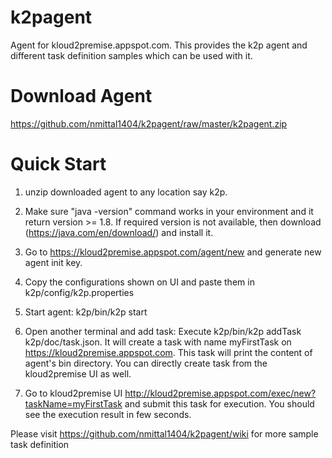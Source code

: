# k2pagent
Agent for kloud2premise.appspot.com. This provides the k2p agent and different task definition samples which can be used with it.

# Download Agent
https://github.com/nmittal1404/k2pagent/raw/master/k2pagent.zip

# Quick Start

1. unzip downloaded agent to any location say k2p. 

2. Make sure "java -version" command works in your environment and it return version >= 1.8. If required version is not available, then download (https://java.com/en/download/) and install it.

3. Go to https://kloud2premise.appspot.com/agent/new and generate new agent init key.

4. Copy the configurations shown on UI and paste them in k2p/config/k2p.properties

5. Start agent: k2p/bin/k2p start

6. Open another terminal and add task: Execute k2p/bin/k2p addTask k2p/doc/task.json. It will create a task with name myFirstTask on https://kloud2premise.appspot.com. This task will print the content of agent's bin directory. You can directly create task from the kloud2premise UI as well.

8. Go to kloud2premise UI http://kloud2premise.appspot.com/exec/new?taskName=myFirstTask and submit this task for execution. You should see the execution result in few seconds.

Please visit https://github.com/nmittal1404/k2pagent/wiki for more sample task definition
